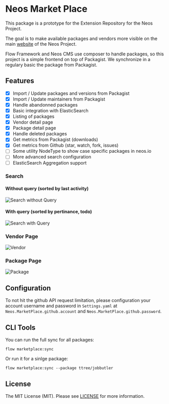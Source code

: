Neos Market Place
=================

This package is a prototype for the Extension Repository for the Neos Project. 

The goal is to make available packages and vendors more visible on the main [website](http://www.neos.io) of the Neos Project.

Flow Framework and Neos CMS use composer to handle packages, so this project is a simple frontend on top of Packagist. We
synchronize in a regulary basic the package from Packagist.

Features
--------

- [x] Import / Update packages and versions from Packagist
- [x] Import / Update maintainers from Packagist
- [x] Handle abandonned packages
- [x] Basic integration with ElasticSearch
- [x] Listing of packages
- [x] Vendor detail page
- [x] Package detail page
- [x] Handle deleted packages
- [x] Get metrics from Packagist (downloads)
- [x] Get metrics from Github (star, watch, fork, issues)
- [ ] Some utility NodeType to show case specific packages in neos.io
- [ ] More advanced search configuration
- [ ] ElasticSearch Aggregation support

### Search

#### Without query (sorted by last activity)

![Search without Query](https://dl.dropboxusercontent.com/s/bfcbpenwly726ix/2016-03-31%20at%2010.36%202x.png?dl=0)

#### With query (sorted by pertinance, todo)

![Search with Query](https://dl.dropboxusercontent.com/s/437t8sy0n1of630/2016-03-31%20at%2010.36%202x%20%281%29.png?dl=0)

### Vendor Page

![Vendor](https://dl.dropboxusercontent.com/s/8fe4c7jjsj9i49m/2016-03-31%20at%2010.37%202x.png?dl=0)

### Package Page

![Package](https://dl.dropboxusercontent.com/s/ixsc449cxt7jemg/2016-03-31%20at%2010.37%202x%20%281%29.png?dl=0)

Configuration
-------------

To not hit the github API request limitation, please configuration your account username and password in
```Settings.yaml``` at ```Neos.MarketPlace.github.account``` and ```Neos.MarketPlace.github.password```.
 
CLI Tools
---------

You can run the full sync for all packages:

    flow marketplace:sync
    
Or run it for a sinlge package:

    flow marketplace:sync --package ttree/jobbutler

License
-------

The MIT License (MIT). Please see [LICENSE](LICENSE.txt) for more information.

